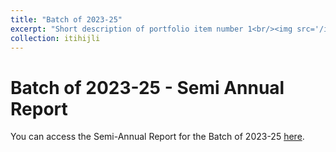 ```yaml
---
title: "Batch of 2023-25"
excerpt: "Short description of portfolio item number 1<br/><img src='/images/500x300.png'>"
collection: itihijli
---
```


# Batch of 2023-25 - Semi Annual Report

You can access the Semi-Annual Report for the Batch of 2023-25 [here](https://tarunadhikari.github.io/itihijli/Batch%20of%202023-25/semi.html).
